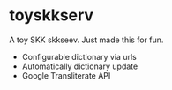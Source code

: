 # toyskkserv

A toy SKK skkseev. Just made this for fun.

- Configurable dictionary via urls
- Automatically dictionary update
- Google Transliterate API
